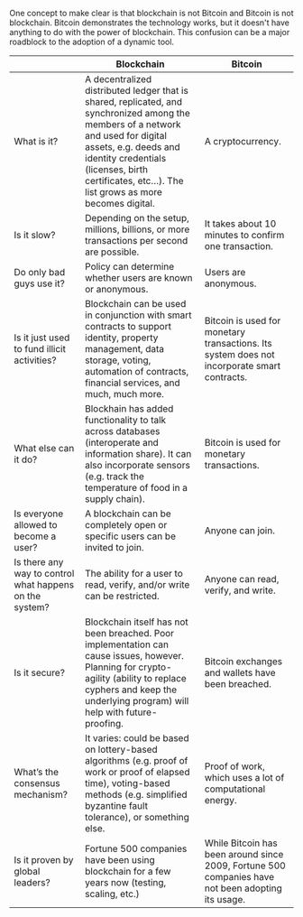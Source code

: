 One concept to make clear is that blockchain is not Bitcoin and Bitcoin is not blockchain.  Bitcoin demonstrates the technology works, but it doesn't have anything to do with the power of blockchain.  This confusion can be a major roadblock to the adoption of a dynamic tool.  

|    | Blockchain | Bitcoin |
|--- | --- | --- |
| What is it? | A decentralized distributed ledger that is shared, replicated, and synchronized among the members of a network and used for digital assets, e.g. deeds and identity credentials (licenses, birth certificates, etc…).  The list grows as more becomes digital. | A cryptocurrency. |
| Is it slow? | Depending on the setup, millions, billions, or more transactions per second are possible. | It takes about 10 minutes to confirm one transaction. |
| Do only bad guys use it? | Policy can determine whether users are known or anonymous. | Users are anonymous. |
| Is it just used to fund illicit activities? | Blockchain can be used in conjunction with smart contracts to support identity, property management, data storage, voting, automation of contracts, financial services, and much, much more. | Bitcoin is used for monetary transactions.  Its system does not incorporate smart contracts. |
| What else can it do? | Blockhain has added functionality to talk across databases (interoperate and information share).  It can also incorporate sensors (e.g. track the temperature of food in a supply chain). | Bitcoin is used for monetary transactions. | 
| Is everyone allowed to become a user? | A blockchain can be completely open or specific users can be invited to join. | Anyone can join.|
| Is there any way to control what happens on the system? | The ability for a user to read, verify, and/or write can be restricted. | Anyone can read, verify, and write. |
| Is it secure? | Blockchain itself has not been breached.  Poor implementation can cause issues, however.  Planning for crypto-agility (ability to replace cyphers and keep the underlying program) will help with future-proofing. | Bitcoin exchanges and wallets have been breached. |
| What’s the consensus mechanism? | It varies: could be based on lottery-based algorithms (e.g. proof of work or proof of elapsed time), voting-based methods (e.g. simplified byzantine fault tolerance), or something else. | Proof of work, which uses a lot of computational energy. |
| Is it proven by global leaders? | Fortune 500 companies have been using blockchain for a few years now (testing, scaling, etc.) | While Bitcoin has been around since 2009, Fortune 500 companies have not been adopting its usage. |
